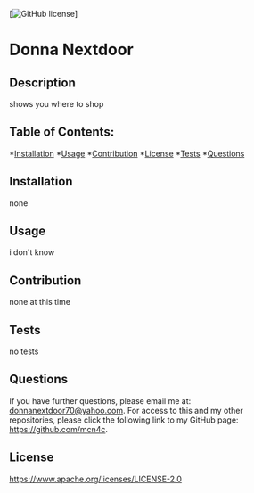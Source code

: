 [![GitHub license](https://img.shields.io/badge/license-Apache2.0-blue.svg)]

# Donna Nextdoor 
 
## Description 

 shows you where to shop

 ## Table of Contents: 

 *[Installation](#installation)  *[Usage](#usage)
 *[Contribution](#contribution) *[License](#license) *[Tests](#tests) *[Questions](#questions)

## Installation

 none

## Usage 

 i don't know

## Contribution 

 none at this time

## Tests 

 no tests

## Questions 

 If you have further questions, please email me at: donnanextdoor70@yahoo.com.
 For access to this and my other repositories, please click the following link to my GitHub page: https://github.com/mcn4c. 

## License
https://www.apache.org/licenses/LICENSE-2.0